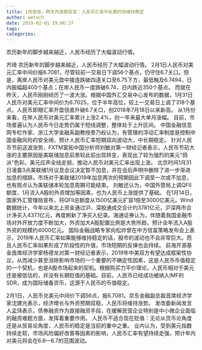 ```yaml
---
title: 1月收涨，两天内涨跌巨变：人民币汇率中长期仍将维持稳定
author: wetech
date: 2019-02-01 19:06:37
tags: 
categories: 
---
```

农历新年的脚步越来越近，人民币经历了大幅波动行情。
<!-- more -->
齐琦
农历新年的脚步越来越近，人民币经历了大幅波动行情。
2月1日人民币对美元汇率中间价报6.7081，尽管较前一交易日下调56个基点，仍守住6.7关口。但是，离岸人民币对美元盘中接连跌破四道关口至6.75下方，最低触及6.7494，日内振幅超400个基点；在岸人民币一度跌破6.74，日内跌近350个基点。
而就在昨天，人民币刚刚经历了一波大涨。根据中国外汇交易中心发布的数据，1月31日人民币对美元汇率中间价为6.7025，位于半年高位，较上一交易日上调了318个基点。人民币即期汇率开盘径直升破6.7关口，创2018年7月18日以来新高。
从1月份来看，在岸人民币对美元汇率累计上涨2.4%，创一年来最大单月涨幅。
目前，市场普遍认为人民币今日走势仍属于短线调整，整体处于上升区间。
中国金融信息网专栏作家、浙江大学金融系副教授景乃权认为，有管理的浮动汇率制度是控制中国金融风险的安全阀，预计人民币汇率短期双向波动大，中长期稳定。
针对人民币节前这波涨势，FXTM富拓中国分析师刘敏对第一财经记者表示，人民币节前大涨的主要原因是美联储加息前景较此前出现转变，表现出了较为强烈的美元“鸽派”色彩。美元应声全线走弱，推动人民币对美元汇率出现上涨。
北京时间1月31日凌晨3点美联储1月议息会议决定暂不加息，并在会后声明中删除了进一步渐进加息的措辞。市场对于美联储2019年加息两次的预期因此下调至一次或不加息，也有观点认为美联储本轮加息周期可能结束。
刘敏还认为，中国外管局上调QFII额度、1月流入A股的外资增加等因素，也为人民币上涨提供了基础。
在1月14日，国家外汇管理局宣布，将QFII总额度从1500亿美元扩容1倍至3000亿美元。Wind数据统计，今年以来北上资金通过沪、深股通成交合计约3781亿元，沪深两市合计净买入437.1亿元，再度刷新了净买入纪录。海通证券认为，伴随着我国金融市场对外开放力度不断加大，外资加大A股配置比例是大势所趋，预计全年流入A股外资的规模约4000亿元。
国际金融战略专家向松祚曾在中方信富策略发布会上表示，2019年人民币汇率如果能够维持稳定的话，股市的波动也不会非常巨大。而且人民币汇率如果形成了阶段性的升值，市场短期的反弹也会持续。
前海开源基金首席经济学家杨德龙对第一财经记者表示，2019年中美双方有望达成框架性协议，从而减少甚至消除影响市场的一个重要的不确定性因素，这是人民币币值稳定的一个契机，也是A股市场起来的契机。根据购买力平价理论，人民币相对于美元还是被低估的，并没有长期贬值的基础。目前，人民币已经成功被纳入IMF的SDR，成为国际储备货币，这源于人民币的币值稳定。
 
 
2月1日，人民币兑美元中间价下调56点，报6.7081。京东金融副总裁首席经济学家沈建光表示，经济增长与外资预期双稳，人民币将维持涨势。
发改委新闻发言人孟玮表示，债券融资作为直接融资手段，在缓解民营企业特别是中小微企业面临的融资难题方面，发挥着重要作用。
人民币不适合现在贬值：无论从货币论角度还是从贸易论角度，人民币的稳定是当前的重中之重。
业内认为，受到美元指数持续走软，市场风险偏好改善等因素的影响，人民币汇率有望持续走强，预计年内对美元将会在6.6—6.7的范围波动。
